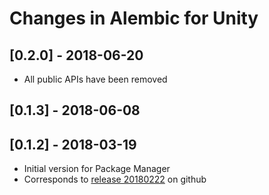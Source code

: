 # Changes in Alembic for Unity

## [0.2.0] - 2018-06-20
* All public APIs have been removed

## [0.1.3] - 2018-06-08

## [0.1.2] - 2018-03-19

- Initial version for Package Manager
- Corresponds to [release 20180222](https://github.com/unity3d-jp/AlembicImporter/releases/tag/20180222) on github
